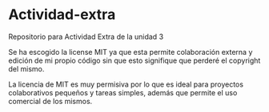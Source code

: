 # Actividad-extra
Repositorio  para Actividad Extra de la unidad 3


Se ha escogido la license MIT ya que esta permite colaboración externa y edición 
de mi propio código sin que esto signifique que perderé el copyright del mismo. 

La licencia de MIT es muy permisiva por lo que es ideal para proyectos colaborativos
pequeños y tareas simples, además que permite el uso comercial de los mismos. 
